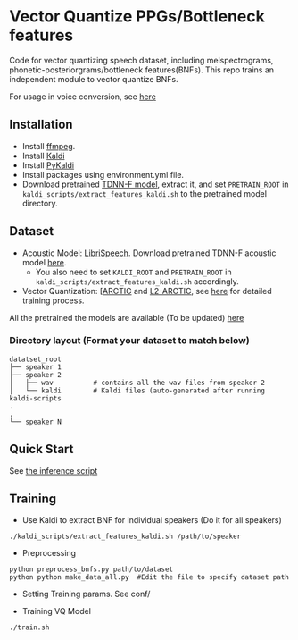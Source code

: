 
# Vector Quantize PPGs/Bottleneck features

Code for vector quantizing speech dataset, including melspectrograms, phonetic-posteriorgrams/bottleneck features(BNFs). This repo trains an independent module to vector quantize BNFs.

For usage in voice conversion, see [here](https://github.com/warisqr007/vq-ppg-vc)

<!-- ## Block Diagram
![Block Diagram](./block_diagram.jpg)

See details here. [Link](https://anonymousis23.github.io/demos/prosody-accent-conversion/) -->

## Installation
* Install [ffmpeg](https://ffmpeg.org/download.html#get-packages).
* Install [Kaldi](https://github.com/kaldi-asr/kaldi)
* Install [PyKaldi](https://github.com/pykaldi/pykaldi)
* Install packages using environment.yml file.
* Download pretrained [TDNN-F model](https://kaldi-asr.org/models/13/0013_librispeech_v1_chain.tar.gz), extract it, and set `PRETRAIN_ROOT` in `kaldi_scripts/extract_features_kaldi.sh` to the pretrained model directory.


## Dataset

* Acoustic Model: [LibriSpeech](https://www.openslr.org/12). Download pretrained TDNN-F acoustic model [here](https://kaldi-asr.org/models/13/0013_librispeech_v1_chain.tar.gz).
  * You also need to set `KALDI_ROOT` and `PRETRAIN_ROOT` in `kaldi_scripts/extract_features_kaldi.sh` accordingly.
* Vector Quantization:  [[ARCTIC](http://www.festvox.org/cmu_arctic/) and [L2-ARCTIC](https://psi.engr.tamu.edu/l2-arctic-corpus/), see [here](https://github.com/warisqr007/vq-bnf) for detailed training process.

All the pretrained the models are available (To be updated) [here](https://drive.google.com/file/d/1RUFXQ9jVXTAgPSukUuWv0TGKGhuaQeeo/view?usp=sharing) 

### Directory layout (Format your dataset to match below)

    datatset_root
    ├── speaker 1
    ├── speaker 2 
    │   ├── wav          # contains all the wav files from speaker 2
    │   └── kaldi        # Kaldi files (auto-generated after running kaldi-scripts
    .
    .
    └── speaker N
    

## Quick Start

See [the inference script](generate_inferences.ipynb)

## Training

* Use Kaldi to extract BNF for individual speakers (Do it for all speakers)
```
./kaldi_scripts/extract_features_kaldi.sh /path/to/speaker
```

* Preprocessing
```
python preprocess_bnfs.py path/to/dataset
python python make_data_all.py  #Edit the file to specify dataset path
```

* Setting Training params.
See conf/

* Training VQ Model
```
./train.sh
```